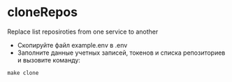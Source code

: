 # cloneRepos
Replace list reposiroties from one service to another
- Скопируйте файл example.env в .env
- Заполните данные учетных записей, токенов и списка репозиториев и вызовите команду:
```
make clone
```
